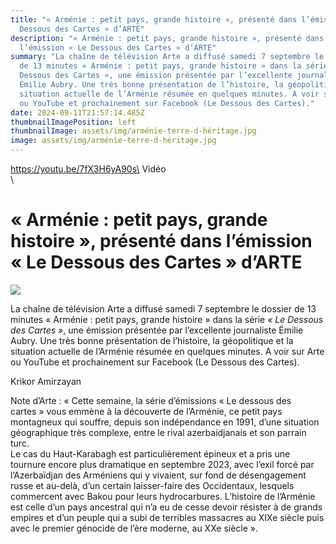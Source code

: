 ```yaml
---
title: "« Arménie : petit pays, grande histoire », présenté dans l’émission « Le
  Dessous des Cartes » d’ARTE"
description: "« Arménie : petit pays, grande histoire », présenté dans
  l’émission « Le Dessous des Cartes » d’ARTE"
summary: "La chaîne de télévision Arte a diffusé samedi 7 septembre le dossier
  de 13 minutes « Arménie : petit pays, grande histoire » dans la série « Le
  Dessous des Cartes », une émission présentée par l’excellente journaliste
  Émilie Aubry. Une très bonne présentation de l’histoire, la géopolitique et la
  situation actuelle de l’Arménie résumée en quelques minutes. A voir sur Arte
  ou YouTube et prochainement sur Facebook (Le Dessous des Cartes)."
date: 2024-09-11T21:57:14.485Z
thumbnailImagePosition: left
thumbnailImage: assets/img/arménie-terre-d-héritage.jpg
image: assets/img/arménie-terre-d-héritage.jpg
---
```

https://youtu.be/7fX3H6yA90s\
V﻿idéo\
\
<!--StartFragment-->

# « Arménie : petit pays, grande histoire », présenté dans l’émission « Le Dessous des Cartes » d’ARTE



![](https://www.armenews.com/IMG/arton119239.jpg)

La chaîne de télévision Arte a diffusé samedi 7 septembre le dossier de 13 minutes « Arménie : petit pays, grande histoire » dans la série *« Le Dessous des Cartes »*, une émission présentée par l’excellente journaliste Émilie Aubry. Une très bonne présentation de l’histoire, la géopolitique et la situation actuelle de l’Arménie résumée en quelques minutes. A voir sur Arte ou YouTube et prochainement sur Facebook (Le Dessous des Cartes).

Krikor Amirzayan

Note d’Arte : « Cette semaine, la série d’émissions « Le dessous des cartes » vous emmène à la découverte de l’Arménie, ce petit pays montagneux qui souffre, depuis son indépendance en 1991, d’une situation géographique très complexe, entre le rival azerbaidjanais et son parrain turc.\
Le cas du Haut-Karabagh est particulièrement épineux et a pris une tournure encore plus dramatique en septembre 2023, avec l’exil forcé par l’Azerbaïdjan des Arméniens qui y vivaient, sur fond de désengagement russe et au-delà, d’un certain laisser-faire des Occidentaux, lesquels commercent avec Bakou pour leurs hydrocarbures. L’histoire de l’Arménie est celle d’un pays ancestral qui n’a eu de cesse devoir résister à de grands empires et d’un peuple qui a subi de terribles massacres au XIXe siècle puis avec le premier génocide de l’ère moderne, au XXe siècle ».

<!--EndFragment-->